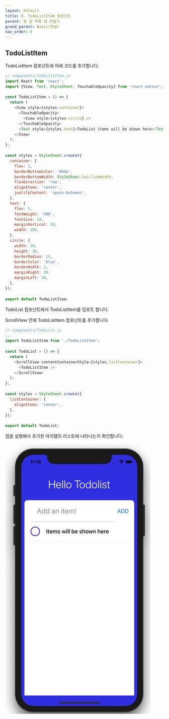 ```yaml
---
layout: default
title: 8. TodoListItem 컴포넌트
parent: 할 일 목록 앱 만들기
grand_parent: Basic(한글)
nav_order: 8
---
```


## TodoListItem

TodoListItem 컴포넌트에 아래 코드를 추가합니다.

```js
// components/TodoListItem.js
import React from 'react';
import {View, Text, StyleSheet, TouchableOpacity} from 'react-native';

const TodoListItem = () => {
  return (
    <View style={styles.container}>
      <TouchableOpacity>
        <View style={styles.circle} />
      </TouchableOpacity>
      <Text style={styles.text}>TodoList items will be shown here</Text>
    </View>
  );
};

const styles = StyleSheet.create({
  container: {
    flex: 1,
    borderBottomColor: '#bbb',
    borderBottomWidth: StyleSheet.hairlineWidth,
    flexDirection: 'row',
    alignItems: 'center',
    justifyContent: 'space-between',
  },
  text: {
    flex: 5,
    fontWeight: '500',
    fontSize: 18,
    marginVertical: 20,
    width: 100,
  },
  circle: {
    width: 30,
    height: 30,
    borderRadius: 15,
    borderColor: 'blue',
    borderWidth: 2,
    marginRight: 20,
    marginLeft: 20,
  },
});

export default TodoListItem;
```

TodoList 컴포넌트에서 TodoListItem를 임포트 합니다.

ScrollView 안에 TodoListItem 컴포넌트를 추가합니다.

```js
// components/TodoList.js
...
import TodoListItem from './TodoListItem';

const TodoList = () => {
  return (
    <ScrollView contentContainerStyle={styles.listContainer}>
      <TodoListItem />
    </ScrollView>
  );
};

const styles = StyleSheet.create({
  listContainer: {
    alignItems: 'center',
  },
});

export default TodoList;
```

앱을 실행해서 추가한 아이템이 리스트에 나타나는지 확인합니다.

![](../images/TodoListItem.png "TodoListItem.png")